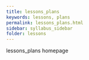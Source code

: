 ```yaml
---
title: lessons_plans
keywords: lessons, plans
permalink: lessons_plans.html
sidebar: syllabus_sidebar
folder: lessons
---
```


lessons_plans homepage

